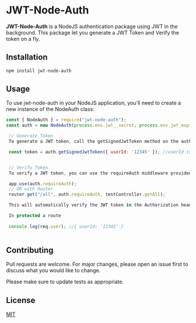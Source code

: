 # JWT-Node-Auth

**JWT-Node-Auth** is a NodeJS authentication package using JWT in the background. This package let you generate a JWT Token and Verify the token on a fly.

## Installation

```bash
npm install jwt-node-auth
```

## Usage

To use jwt-node-auth in your NodeJS application, you'll need to create a new instance of the NodeAuth class:

```js
const { NodeAuth } = require("jwt-node-auth");
const auth = new NodeAuth(process.env.jwt__secret, process.env.jwt_expiry);

 // Generate Token 
 To generate a JWT token, call the getSignedJwtToken method on the auth object:

 const token = auth.getSignedJwtToken({ userId: '12345' }); //userId is data to be signed with token in generation.It can be anything and more key value pairs can be added.


 // Verify Token 
 To verify a JWT token, you can use the requireAuth middleware provided by the package. This middleware can be used in the following ways.

 app.use(auth.requireAuth);
 // OR with Router
 router.get("/all", auth.requireAuth, testController.getAll);

 This will automatically verify the JWT token in the Authorization header of incoming requests. If the token is valid, the middleware will set the req.user property to the decoded token payload.

 In protected a route
 
 console.log(req.user); //{ userId: '12345' }
 
``` 

 ## Contributing 

 Pull requests are welcome. For major changes, please open an issue first to discuss what you would like to change.  

 Please make sure to update tests as appropriate.  

 ## License  

 [MIT](https://choosealicense.com/licenses/mit/)

